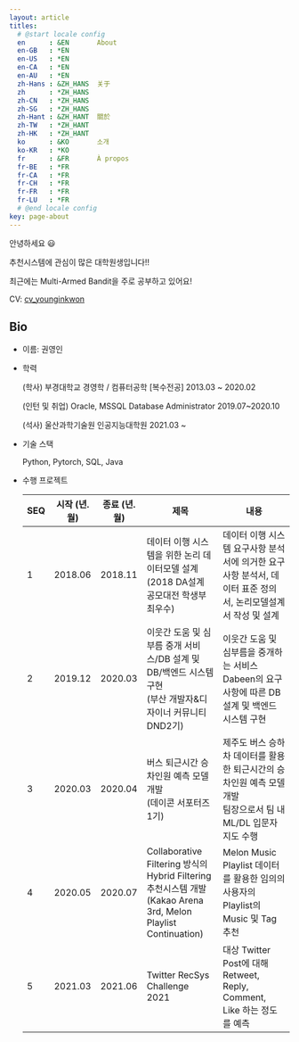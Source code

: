 ```yaml
---
layout: article
titles:
  # @start locale config
  en      : &EN       About
  en-GB   : *EN
  en-US   : *EN
  en-CA   : *EN
  en-AU   : *EN
  zh-Hans : &ZH_HANS  关于
  zh      : *ZH_HANS
  zh-CN   : *ZH_HANS
  zh-SG   : *ZH_HANS
  zh-Hant : &ZH_HANT  關於
  zh-TW   : *ZH_HANT
  zh-HK   : *ZH_HANT
  ko      : &KO       소개
  ko-KR   : *KO
  fr      : &FR       À propos
  fr-BE   : *FR
  fr-CA   : *FR
  fr-CH   : *FR
  fr-FR   : *FR
  fr-LU   : *FR
  # @end locale config
key: page-about
---
```


안녕하세요 :smiley:

추천시스템에 관심이 많은 대학원생입니다!!

최근에는 Multi-Armed Bandit을 주로 공부하고 있어요!

CV: [cv_younginkwon](cv_younginkwon.pdf)

## Bio

* 이름: 권영인

* 학력 

  (학사) 부경대학교 경영학 / 컴퓨터공학 [복수전공] 2013.03 ~ 2020.02

  (인턴 및 취업) Oracle, MSSQL Database Administrator 2019.07~2020.10

  (석사) 울산과학기술원 인공지능대학원 2021.03 ~ 

* 기술 스택

  Python, Pytorch, SQL, Java

* 수행 프로젝트

  | SEQ  | 시작 (년.월) | 종료 (년.월) | 제목                                                         | 내용                                                         |
  | ---- | ------------ | ------------ | ------------------------------------------------------------ | ------------------------------------------------------------ |
  | 1    | 2018.06      | 2018.11      | 데이터 이행 시스템을 위한 논리 데이터모델 설계<br />(2018 DA설계 공모대전 학생부 최우수) | 데이터 이행 시스템 요구사항 분석서에 의거한 요구사항 분석서, 데이터 표준 정의서, 논리모델설계서 작성 및 설계 |
  | 2    | 2019.12      | 2020.03      | 이웃간 도움 및 심부름 중개 서비스/DB 설계 및 DB/백엔드 시스템 구현<br />(부산 개발자&디자이너 커뮤니티 DND2기) | 이웃간 도움 및 심부름을 중개하는 서비스 Dabeen의 요구사항에 따른 DB 설계 및 백엔드 시스템 구현 |
  | 3    | 2020.03      | 2020.04      | 버스 퇴근시간 승차인원 예측 모델 개발 <br />(데이콘 서포터즈 1기) | 제주도 버스 승하차 데이터를 활용한 퇴근시간의 승차인원 예측 모델 개발<br />팀장으로서 팀 내 ML/DL 입문자 지도 수행 |
  | 4    | 2020.05      | 2020.07      | Collaborative Filtering 방식의 Hybrid Filtering 추천시스템 개발<br />(Kakao Arena 3rd, Melon Playlist Continuation) | Melon Music Playlist 데이터를 활용한 임의의 사용자의 Playlist의 Music 및 Tag 추천 |
  | 5    | 2021.03      | 2021.06      | Twitter RecSys Challenge 2021                                | 대상 Twitter Post에 대해 Retweet, Reply, Comment, Like 하는 정도를 예측 |

  